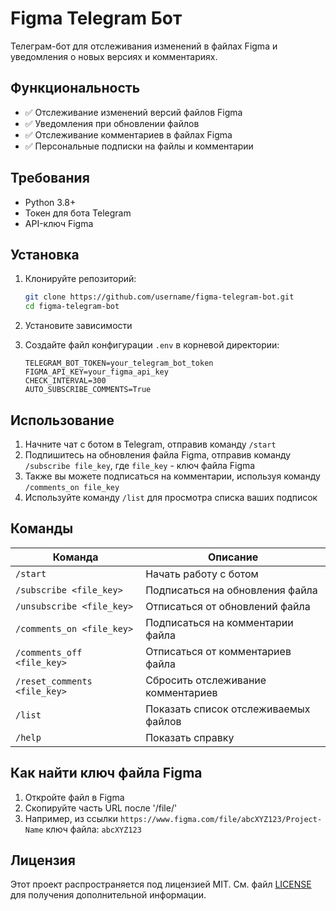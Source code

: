 # Figma Telegram Бот

Телеграм-бот для отслеживания изменений в файлах Figma и уведомления о новых версиях и комментариях.

## Функциональность

- ✅ Отслеживание изменений версий файлов Figma
- ✅ Уведомления при обновлении файлов
- ✅ Отслеживание комментариев в файлах Figma
- ✅ Персональные подписки на файлы и комментарии

## Требования

- Python 3.8+
- Токен для бота Telegram
- API-ключ Figma

## Установка

1. Клонируйте репозиторий:
   ```bash
   git clone https://github.com/username/figma-telegram-bot.git
   cd figma-telegram-bot
   ```

2. Установите зависимости

3. Создайте файл конфигурации `.env` в корневой директории:
   ```
   TELEGRAM_BOT_TOKEN=your_telegram_bot_token
   FIGMA_API_KEY=your_figma_api_key
   CHECK_INTERVAL=300
   AUTO_SUBSCRIBE_COMMENTS=True
   ```

## Использование

1. Начните чат с ботом в Telegram, отправив команду `/start`
2. Подпишитесь на обновления файла Figma, отправив команду `/subscribe file_key`, где `file_key` - ключ файла Figma
3. Также вы можете подписаться на комментарии, используя команду `/comments_on file_key`
4. Используйте команду `/list` для просмотра списка ваших подписок

## Команды

| Команда | Описание |
|---------|----------|
| `/start` | Начать работу с ботом |
| `/subscribe <file_key>` | Подписаться на обновления файла |
| `/unsubscribe <file_key>` | Отписаться от обновлений файла |
| `/comments_on <file_key>` | Подписаться на комментарии файла |
| `/comments_off <file_key>` | Отписаться от комментариев файла |
| `/reset_comments <file_key>` | Сбросить отслеживание комментариев |
| `/list` | Показать список отслеживаемых файлов |
| `/help` | Показать справку |

## Как найти ключ файла Figma

1. Откройте файл в Figma
2. Скопируйте часть URL после '/file/'
3. Например, из ссылки `https://www.figma.com/file/abcXYZ123/Project-Name`
   ключ файла: `abcXYZ123`


## Лицензия

Этот проект распространяется под лицензией MIT. См. файл [LICENSE](LICENSE) для получения дополнительной информации. 